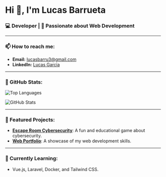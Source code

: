 # Hi 👋, I'm Lucas Barrueta  

### 💻 Developer | 🚀 Passionate about Web Development  

---

### 📫 How to reach me:
- **Email:** [lucasbarru3@gmail.com](mailto:lucasbarru3@gmail.com)
- **LinkedIn:** [Lucas Garcia](https://www.linkedin.com/in/lucas-garcia-437bb833b/)

---

### 🌟 GitHub Stats:
<p align="left">
  <img align="center" src="https://github-readme-stats.vercel.app/api/top-langs?username=LucasBarru3&show_icons=true&theme=dark&locale=en&layout=compact" alt="Top Languages" />
</p>

<p align="left">
  <img align="center" src="https://github-readme-stats.vercel.app/api?username=LucasBarru3&show_icons=true&theme=dark&locale=en" alt="GitHub Stats" />
</p>

---

### 💼 Featured Projects:
- [**Escape Room Cybersecurity**](https://github.com/LucasBarru3/escape-room): A fun and educational game about cybersecurity.  
- [**Web Portfolio**](https://github.com/LucasBarru3/portfolio): A showcase of my web development skills.  

---

### 🌱 Currently Learning:
- Vue.js, Laravel, Docker, and Tailwind CSS.
